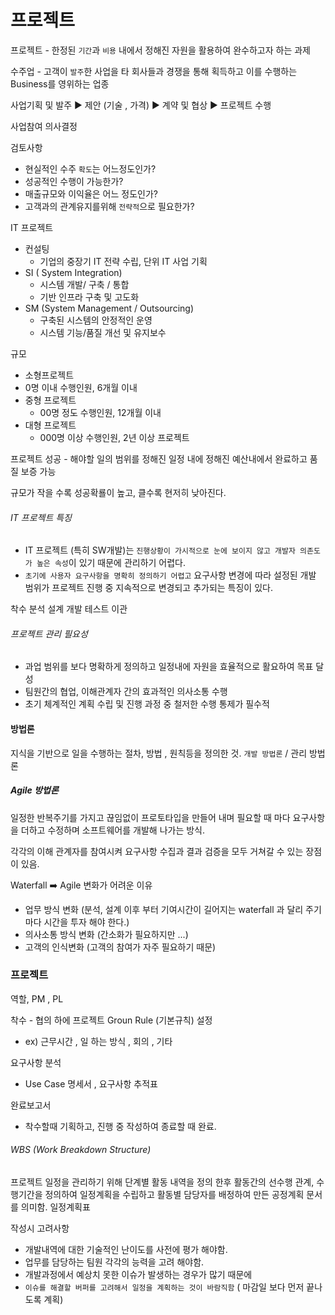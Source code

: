 # 프로젝트

프로젝트 - 한정된 `기간`과 `비용` 내에서 정해진 자원을 활용하여 완수하고자 하는 과제

수주업 - 고객이 `발주`한 사업을 타 회사들과 경쟁을 통해 획득하고 이를 수행하는 Business를 영위하는 업종

사업기획 및 발주 :arrow_forward: 제안 (기술 , 가격) :arrow_forward: 계약 및 협상 :arrow_forward: 프로젝트 수행



사업참여 의사결정



검토사항 

- 현실적인 수주 `확도`는 어느정도인가?
- 성공적인 수행이 가능한가?
- 매출규모와 이익율은 어느 정도인가?
- 고객과의 관계유지를위해 `전략적`으로 필요한가?



IT 프로젝트

- 컨설팅 
  - 기업의 중장기 IT 전략 수립, 단위 IT 사업 기획
- SI ( System Integration) 
  - 시스템 개발/ 구축 / 통합
  - 기반 인프라 구축 및 고도화
- SM (System Management / Outsourcing)
  - 구축된 시스템의 안정적인 운영
  - 시스템 기능/품질 개선 및 유지보수

규모

-  소형프로젝트
  - 0명 이내 수행인원, 6개월 이내
- 중형 프로젝트
  - 00명 정도 수행인원, 12개월 이내
- 대형 프로젝트
  - 000명 이상 수행인원, 2년 이상 프로젝트

프로젝트 성공 - 해야할 일의 범위를 정해진 일정 내에 정해진 예산내에서 완료하고 품질 보증 가능

규모가 작을 수록 성공확룔이 높고, 클수록 현저히 낮아진다.

###### IT 프로젝트 특징

- IT 프로젝트 (특히 SW개발)는 `진행상황이 가시적으로 눈에 보이지 않고 개발자 의존도가 높은 속성`이 있기 때문에 관리하기 어렵다.
- `초기에 사용자 요구사항을 명확히 정의하기 어렵고` 요구사항 변경에 따라 설정된 개발 범위가 프로젝트 진행 중 지속적으로 변경되고 추가되는 특징이 있다.

착수 분석 설계 개발 테스트 이관

###### 프로젝트 관리 필요성

- 과업 범위를 보다 명확하게 정의하고 일정내에 자원을 효율적으로 활요하여 목표 달성
- 팀원간의 협업, 이해관계자 간의 효과적인 의사소통 수행
- 초기 체계적인 계획 수립 및 진행 과정 중 철저한 수행 통제가 필수적

#### 방법론

지식을 기반으로 일을 수행하는 절차, 방법 , 원칙등을 정의한 것. `개발 방법론` / 관리 방법론

##### Agile 방법론

일정한 반복주기를 가지고 끊임없이 프로토타입을 만들어 내며 필요할 때 마다 요구사항을 더하고 수정하며 소프트웨어를 개발해 나가는 방식.

각각의 이해 관계자를 참여시켜 요구사항 수집과 결과 검증을 모두 거쳐갈 수 있는 장점이 있음.

Waterfall :arrow_right: Agile 변화가 어려운 이유

- 업무 방식 변화 (분석, 설계 이후 부터 기여시간이 길어지는 waterfall 과 달리 주기 마다 시간을 투자 해야 한다.)
- 의사소통 방식 변화 (간소화가 필요하지만 ...)
- 고객의 인식변화 (고객의 참여가 자주 필요하기 때문)



### 프로젝트

역할, PM , PL

착수 - 협의 하에 프로젝트 Groun Rule (기본규칙) 설정

- ex) 근무시간 , 일 하는 방식 , 회의 , 기타

요구사항 분석

- Use Case 명세서 , 요구사항 추적표

완료보고서

- 착수할때 기획하고, 진행 중 작성하여 종료할 때 완료.

###### WBS (Work Breakdown Structure)

프로젝트 일정을 관리하기 위해 단계별 활동 내역을 정의 한후 활동간의 선수행 관계, 수행기간을 정의하여 일정계획을 수립하고 활동별 담당자를 배정하여 만든 공정계획 문서를 의미함. 일정계획표

작성시 고려사항

- 개발내역에 대한 기술적인 난이도를 사전에 평가 해야함.
- 업무를 담당하는 팀원 각각의 능력을 고려 해야함.
- 개발과정에서 예상치 못한 이슈가 발생하는 경우가 많기 때문에
- `이슈를 해결할 버퍼를 고려해서 일정을 계획하는 것이 바람직함` ( 마감일 보다 먼저 끝나 도록 계획)